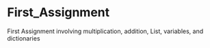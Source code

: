 # First_Assignment
First Assignment involving multiplication, addition, List, variables, and dictionaries
